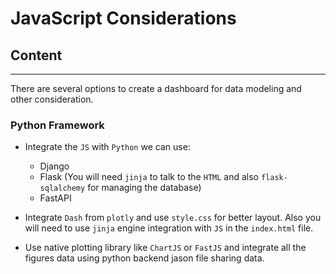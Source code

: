 # JavaScript Considerations

## Content

----------

There are several options to create a dashboard for data modeling and other consideration.

### Python Framework

- Integrate the `JS` with `Python` we can use:
  - Django
  - Flask (You will need `jinja` to talk to the `HTML` and also `flask-sqlalchemy` for managing the database)
  - FastAPI

- Integrate `Dash` from `plotly` and use `style.css` for better layout. Also you will need to use `jinja` engine integration with `JS` in the `index.html` file.
- Use native plotting library like `ChartJS` or `FastJS` and integrate all the figures data using python backend jason file sharing data.
